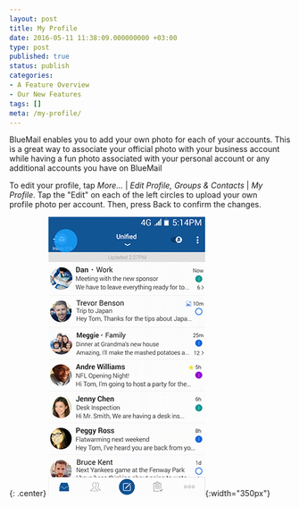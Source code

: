 ```yaml
---
layout: post
title: My Profile
date: 2016-05-11 11:38:09.000000000 +03:00
type: post
published: true
status: publish
categories:
- A Feature Overview
- Our New Features
tags: []
meta: /my-profile/
---
```


BlueMail enables you to add your own photo for each of your accounts. This is a great way to associate your official photo with your business account while having a fun photo associated with your personal account or any additional accounts you have on BlueMail

To edit your profile, tap *More...* \| *Edit Profile, Groups &amp; Contacts* \| *My Profile*. Tap the "Edit" on each of the left circles to upload your own profile photo per account. Then, press Back to confirm the changes.

{: .center}
![My Profile](/assets/GIF_MyProfile.gif){:width="350px"}